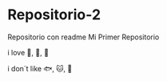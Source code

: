 # Repositorio-2
Repositorio con readme
Mi Primer Repositorio

i love :icecream:, :pizza:, :dog:

i don´t like :fish:, :cat:, :hamburger:
